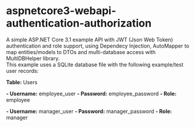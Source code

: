 # aspnetcore3-webapi-authentication-authorization

A simple ASP.NET Core 3.1 example API with JWT (Json Web Token) authentication and role support, using Dependecy Injection, AutoMapper to map entities/models to DTOs and multi-database access with MultiDBHelper library.  
This example uses a SQLite database file with the following example/test user records:

**Table:** Users

**- Username:** employee_user
**- Password:** employee_password
**- Role:** employee

**- Username:** manager_user
**- Password:** manager_password
**- Role:** manager
